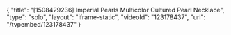 {
    "title": "[1508429236] Imperial Pearls Multicolor Cultured Pearl Necklace",
    "type": "solo",
    "layout": "iframe-static",
    "videoId": "123178437",
    "url": "\/tvpembed\/123178437"
}